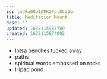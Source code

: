 ```yaml
---
id: jwdRa00o1APKZFpl8Ci3o
title: Meditation Mount
desc: ''
updated: 1638115985789
created: 1638115874092
---
```




- lotsa benches tucked away
- paths
- spiritual words embossed on rocks
- lillpad pond
